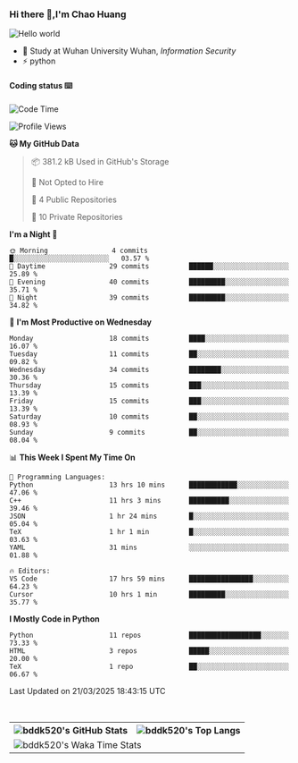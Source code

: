 ### Hi there 👋,I'm Chao Huang


<img src="https://raw.githubusercontent.com/sagar-viradiya/sagar-viradiya/master/resources/banner.png" alt="Hello world">


<br/>


- 🍻  Study at Wuhan University Wuhan, _Information Security_
- ⚡  python



#### Coding status  ⌨️

<!--START_SECTION:waka-->
![Code Time](http://img.shields.io/badge/Code%20Time-718%20hrs%2037%20mins-blue)

![Profile Views](http://img.shields.io/badge/Profile%20Views-0-blue)

**🐱 My GitHub Data** 

> 📦 381.2 kB Used in GitHub's Storage 
 > 
> 🚫 Not Opted to Hire
 > 
> 📜 4 Public Repositories 
 > 
> 🔑 10 Private Repositories 
 > 
**I'm a Night 🦉** 

```text
🌞 Morning                4 commits           █░░░░░░░░░░░░░░░░░░░░░░░░   03.57 % 
🌆 Daytime                29 commits          ██████░░░░░░░░░░░░░░░░░░░   25.89 % 
🌃 Evening                40 commits          █████████░░░░░░░░░░░░░░░░   35.71 % 
🌙 Night                  39 commits          █████████░░░░░░░░░░░░░░░░   34.82 % 
```
📅 **I'm Most Productive on Wednesday** 

```text
Monday                   18 commits          ████░░░░░░░░░░░░░░░░░░░░░   16.07 % 
Tuesday                  11 commits          ██░░░░░░░░░░░░░░░░░░░░░░░   09.82 % 
Wednesday                34 commits          ████████░░░░░░░░░░░░░░░░░   30.36 % 
Thursday                 15 commits          ███░░░░░░░░░░░░░░░░░░░░░░   13.39 % 
Friday                   15 commits          ███░░░░░░░░░░░░░░░░░░░░░░   13.39 % 
Saturday                 10 commits          ██░░░░░░░░░░░░░░░░░░░░░░░   08.93 % 
Sunday                   9 commits           ██░░░░░░░░░░░░░░░░░░░░░░░   08.04 % 
```


📊 **This Week I Spent My Time On** 

```text
💬 Programming Languages: 
Python                   13 hrs 10 mins      ████████████░░░░░░░░░░░░░   47.06 % 
C++                      11 hrs 3 mins       ██████████░░░░░░░░░░░░░░░   39.46 % 
JSON                     1 hr 24 mins        █░░░░░░░░░░░░░░░░░░░░░░░░   05.04 % 
TeX                      1 hr 1 min          █░░░░░░░░░░░░░░░░░░░░░░░░   03.63 % 
YAML                     31 mins             ░░░░░░░░░░░░░░░░░░░░░░░░░   01.88 % 

🔥 Editors: 
VS Code                  17 hrs 59 mins      ████████████████░░░░░░░░░   64.23 % 
Cursor                   10 hrs 1 min        █████████░░░░░░░░░░░░░░░░   35.77 % 
```

**I Mostly Code in Python** 

```text
Python                   11 repos            ██████████████████░░░░░░░   73.33 % 
HTML                     3 repos             █████░░░░░░░░░░░░░░░░░░░░   20.00 % 
TeX                      1 repo              ██░░░░░░░░░░░░░░░░░░░░░░░   06.67 % 
```




 Last Updated on 21/03/2025 18:43:15 UTC
<!--END_SECTION:waka-->

<br/>

<table>
  <tr>
    <th>
      <img alt="bddk520's GitHub Stats" src="https://github-readme-stats-git-masterrstaa-rickstaa.vercel.app/api?username=bddk520&show_icons=true&theme=transparent&hide_border=true" align="center" />
    </th>
    <th>
      <img alt="bddk520's Top Langs" src="https://github-readme-stats-git-masterrstaa-rickstaa.vercel.app/api/top-langs/?username=bddk520&layout=compact&theme=transparent&hide_border=true&langs_count=10&hide=CMake" align="center" /> 
    </th>
  </tr>
  <tr>
    <td colspan=2>
      <img alt="bddk520's Waka Time Stats" src="https://github-readme-stats.vercel.app/api/wakatime?username=bddk&hide_border=true&layout=compact&theme=transparent&custom_title=WorkTimeThisWeek&range=last_7_days" align="center"/>
    </td>
  </tr>
</table>
